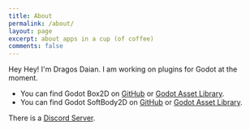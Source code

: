 ```yaml
---
title: About
permalink: /about/
layout: page
excerpt: about apps in a cup (of coffee)
comments: false
---
```


Hey Hey! I'm Dragos Daian. I am working on plugins for Godot at the moment.


- You can find Godot Box2D on [GitHub](https://github.com/appsinacup/godot-box2d) or [Godot Asset Library](https://godotengine.org/asset-library/asset/2007).
- You can find Godot SoftBody2D on [GitHub](https://github.com/appsinacup/godot-softbody2d) or [Godot Asset Library](https://godotengine.org/asset-library/asset/1621).


There is a [Discord Server](https://discord.com/invite/56dMud8HYn).

